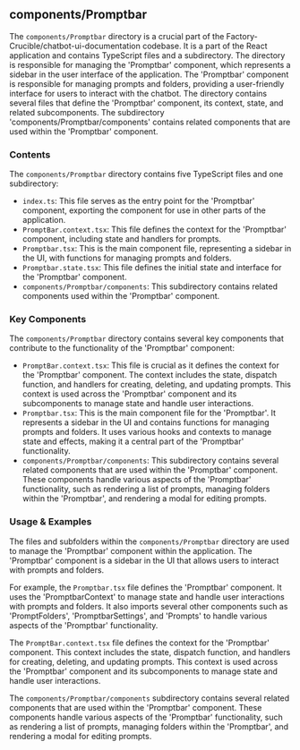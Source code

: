
## components/Promptbar

The `components/Promptbar` directory is a crucial part of the Factory-Crucible/chatbot-ui-documentation codebase. It is a part of the React application and contains TypeScript files and a subdirectory. The directory is responsible for managing the 'Promptbar' component, which represents a sidebar in the user interface of the application. The 'Promptbar' component is responsible for managing prompts and folders, providing a user-friendly interface for users to interact with the chatbot. The directory contains several files that define the 'Promptbar' component, its context, state, and related subcomponents. The subdirectory 'components/Promptbar/components' contains related components that are used within the 'Promptbar' component.

### Contents

The `components/Promptbar` directory contains five TypeScript files and one subdirectory:

- `index.ts`: This file serves as the entry point for the 'Promptbar' component, exporting the component for use in other parts of the application.
- `PromptBar.context.tsx`: This file defines the context for the 'Promptbar' component, including state and handlers for prompts.
- `Promptbar.tsx`: This is the main component file, representing a sidebar in the UI, with functions for managing prompts and folders.
- `Promptbar.state.tsx`: This file defines the initial state and interface for the 'Promptbar' component.
- `components/Promptbar/components`: This subdirectory contains related components used within the 'Promptbar' component.

### Key Components

The `components/Promptbar` directory contains several key components that contribute to the functionality of the 'Promptbar' component:

- `PromptBar.context.tsx`: This file is crucial as it defines the context for the 'Promptbar' component. The context includes the state, dispatch function, and handlers for creating, deleting, and updating prompts. This context is used across the 'Promptbar' component and its subcomponents to manage state and handle user interactions.
- `Promptbar.tsx`: This is the main component file for the 'Promptbar'. It represents a sidebar in the UI and contains functions for managing prompts and folders. It uses various hooks and contexts to manage state and effects, making it a central part of the 'Promptbar' functionality.
- `components/Promptbar/components`: This subdirectory contains several related components that are used within the 'Promptbar' component. These components handle various aspects of the 'Promptbar' functionality, such as rendering a list of prompts, managing folders within the 'Promptbar', and rendering a modal for editing prompts.

### Usage & Examples

The files and subfolders within the `components/Promptbar` directory are used to manage the 'Promptbar' component within the application. The 'Promptbar' component is a sidebar in the UI that allows users to interact with prompts and folders.

For example, the `Promptbar.tsx` file defines the 'Promptbar' component. It uses the 'PromptbarContext' to manage state and handle user interactions with prompts and folders. It also imports several other components such as 'PromptFolders', 'PromptbarSettings', and 'Prompts' to handle various aspects of the 'Promptbar' functionality.

The `PromptBar.context.tsx` file defines the context for the 'Promptbar' component. This context includes the state, dispatch function, and handlers for creating, deleting, and updating prompts. This context is used across the 'Promptbar' component and its subcomponents to manage state and handle user interactions.

The `components/Promptbar/components` subdirectory contains several related components that are used within the 'Promptbar' component. These components handle various aspects of the 'Promptbar' functionality, such as rendering a list of prompts, managing folders within the 'Promptbar', and rendering a modal for editing prompts.

